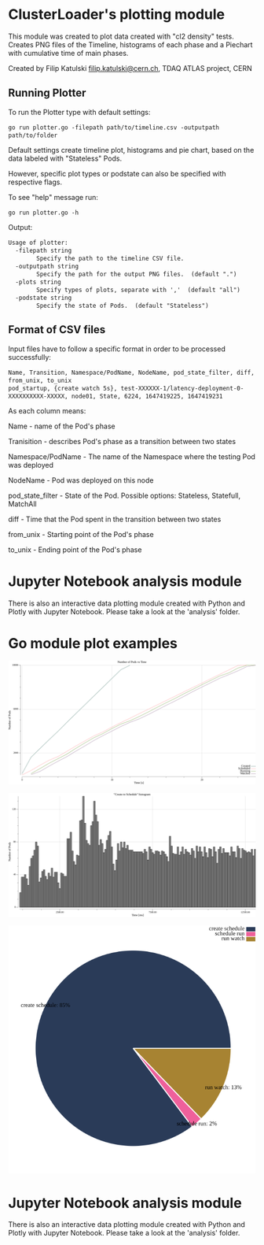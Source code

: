 # ClusterLoader's plotting module

This module was created to plot data created with "cl2 density" tests. Creates PNG files of the Timeline, histograms of each phase and a Piechart with cumulative time of main phases.

Created by Filip Katulski <filip.katulski@cern.ch>, TDAQ ATLAS project, CERN 

## Running Plotter 

To run the Plotter type with default settings:

```
go run plotter.go -filepath path/to/timeline.csv -outputpath path/to/folder 
```

Default settings create timeline plot, histograms and pie chart, based on the data labeled with "Stateless" Pods.

However, specific plot types or podstate can also be specified with respective flags. 

To see "help" message run: 
```
go run plotter.go -h 
```
Output:
```
Usage of plotter:
  -filepath string
    	Specify the path to the timeline CSV file. 
  -outputpath string
    	Specify the path for the output PNG files.  (default ".")
  -plots string
    	Specify types of plots, separate with ','  (default "all")
  -podstate string
    	Specify the state of Pods.  (default "Stateless")
```

## Format of CSV files

Input files have to follow a specific format in order to be processed successfully: 

```
Name, Transition, Namespace/PodName, NodeName, pod_state_filter, diff, from_unix, to_unix
pod_startup, {create watch 5s}, test-XXXXXX-1/latency-deployment-0-XXXXXXXXXX-XXXXX, node01, State, 6224, 1647419225, 1647419231
```

As each column means:

Name - name of the Pod's phase

Tranisition - describes Pod's phase as a transition between two states

Namespace/PodName - The name of the Namespace where the testing Pod was deployed

NodeName - Pod was deployed on this node

pod_state_filter - State of the Pod. Possible options: Stateless, Statefull, MatchAll

diff - Time that the Pod spent in the transition between two states

from_unix - Starting point of the Pod's phase

to_unix - Ending point of the Pod's phase 


# Jupyter Notebook analysis module

There is also an interactive data plotting module created with Python and Plotly with Jupyter Notebook. Please take a look at the 'analysis' folder.


# Go module plot examples

![Timeline plot](/example-plots/timeline.png "Timeline plot")

![Create to Schedule histogram](/example-plots/createtoschedule-hist.png "Create to Schedule histogram")

![Pie Chart](/example-plots/piechart.png "Pie Chart")


# Jupyter Notebook analysis module

There is also an interactive data plotting module created with Python and Plotly with Jupyter Notebook. Please take a look at the 'analysis' folder.


